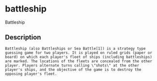 # battleship
Battleship

## Description 
	Battleship (also Battleships or Sea Battle[1]) is a strategy type guessing game for two players. It is played on ruled grids (paper or board) on which each player's fleet of ships (including battleships) are marked. The locations of the fleets are concealed from the other player. Players alternate turns calling \"shots\" at the other player's ships, and the objective of the game is to destroy the opposing player's fleet.